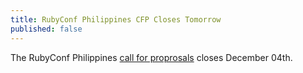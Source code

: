 ```yaml
---
title: RubyConf Philippines CFP Closes Tomorrow
published: false
---
```


The RubyConf Philippines [call for proprosals][cfp] closes December 04th.

[cfp]: LINK
